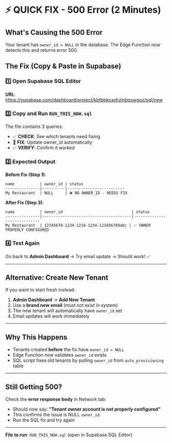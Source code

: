 # ⚡ QUICK FIX - 500 Error (2 Minutes)

## What's Causing the 500 Error

Your tenant has `owner_id = NULL` in the database. The Edge Function now detects this and returns error 500.

## The Fix (Copy & Paste in Supabase)

### 1️⃣ Open Supabase SQL Editor

**URL**: https://supabase.com/dashboard/project/kbfbbkcaxhzlnbqxwgoz/sql/new

### 2️⃣ Copy and Run `RUN_THIS_NOW.sql`

The file contains 3 queries:
- ✅ **CHECK**: See which tenants need fixing
- 🔧 **FIX**: Update owner_id automatically  
- ✅ **VERIFY**: Confirm it worked

### 3️⃣ Expected Output

**Before Fix (Step 1)**:
```
name           | owner_id | status
---------------|----------|-------------------------
My Restaurant  | NULL     | ❌ NO OWNER_ID - NEEDS FIX
```

**After Fix (Step 3)**:
```
name           | owner_id                              | status
---------------|---------------------------------------|-----------------------------
My Restaurant  | 12345678-1234-1234-1234-123456789abc | ✅ OWNER PROPERLY CONFIGURED
```

### 4️⃣ Test Again

Go back to **Admin Dashboard** → Try email update → Should work! ✅

---

## Alternative: Create New Tenant

If you want to start fresh instead:

1. **Admin Dashboard** → **Add New Tenant**
2. Use a **brand new email** (must not exist in system)
3. The new tenant will automatically have `owner_id` set
4. Email updates will work immediately

---

## Why This Happens

- Tenants created **before** the fix have `owner_id = NULL`
- Edge Function now validates `owner_id` exists
- SQL script fixes old tenants by pulling `owner_id` from `auto_provisioning` table

---

## Still Getting 500?

Check the **error response body** in Network tab:
- Should now say: **"Tenant owner account is not properly configured"**
- This confirms the issue is NULL `owner_id`
- Run the SQL fix and try again

---

**File to run**: `RUN_THIS_NOW.sql` (open in Supabase SQL Editor)

